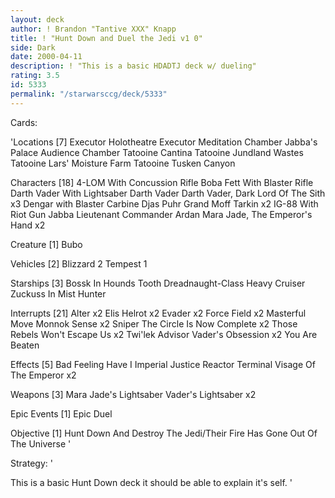 ```yaml
---
layout: deck
author: ! Brandon "Tantive XXX" Knapp
title: ! "Hunt Down and Duel the Jedi v1 0"
side: Dark
date: 2000-04-11
description: ! "This is a basic HDADTJ deck w/ dueling"
rating: 3.5
id: 5333
permalink: "/starwarsccg/deck/5333"
---
```

Cards: 

'Locations [7]
Executor Holotheatre
Executor Meditation Chamber
Jabba's Palace Audience Chamber
Tatooine Cantina
Tatooine Jundland Wastes
Tatooine Lars' Moisture Farm
Tatooine Tusken Canyon

Characters [18]
4-LOM With Concussion Rifle
Boba Fett With Blaster Rifle
Darth Vader With Lightsaber
Darth Vader
Darth Vader, Dark Lord Of The Sith x3
Dengar with Blaster Carbine
Djas Puhr
Grand Moff Tarkin x2
IG-88 With Riot Gun
Jabba
Lieutenant Commander Ardan
Mara Jade, The Emperor's Hand x2

Creature [1]
Bubo

Vehicles [2]
Blizzard 2
Tempest 1

Starships [3]
Bossk In Hounds Tooth
Dreadnaught-Class Heavy Cruiser
Zuckuss In Mist Hunter

Interrupts [21]
Alter x2
Elis Helrot x2
Evader x2
Force Field x2
Masterful Move
Monnok
Sense x2
Sniper
The Circle Is Now Complete x2
Those Rebels Won't Escape Us x2
Twi'lek Advisor
Vader's Obsession x2
You Are Beaten

Effects [5]
Bad Feeling Have I
Imperial Justice
Reactor Terminal
Visage Of The Emperor x2

Weapons [3]
Mara Jade's Lightsaber
Vader's Lightsaber x2

Epic Events [1]
Epic Duel

Objective [1]
Hunt Down And Destroy The Jedi/Their Fire Has Gone Out Of The Universe
'

Strategy: '

This is a basic Hunt Down deck it should be able to explain it's self. '
